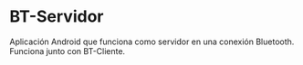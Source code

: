 BT-Servidor
===========

Aplicación Android que funciona como servidor en una conexión Bluetooth. Funciona junto con BT-Cliente.
